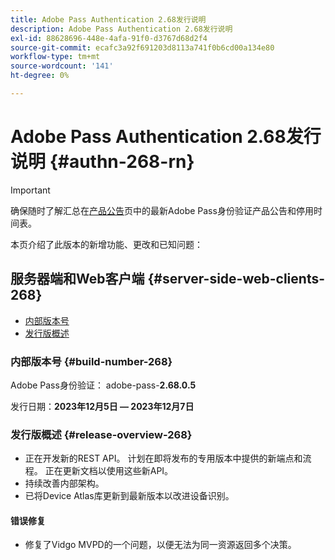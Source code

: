 ```yaml
---
title: Adobe Pass Authentication 2.68发行说明
description: Adobe Pass Authentication 2.68发行说明
exl-id: 88628696-448e-4afa-91f0-d3767d68d2f4
source-git-commit: ecafc3a92f691203d8113a741f0b6cd00a134e80
workflow-type: tm+mt
source-wordcount: '141'
ht-degree: 0%

---
```


# Adobe Pass Authentication 2.68发行说明 {#authn-268-rn}

>[!IMPORTANT]
>
> 确保随时了解汇总在[产品公告](/help/authentication/product-announcements.md)页中的最新Adobe Pass身份验证产品公告和停用时间表。

本页介绍了此版本的新增功能、更改和已知问题：

## 服务器端和Web客户端 {#server-side-web-clients-268}

* [内部版本号](#build-number-268)
* [发行版概述](#release-overview-268)

### 内部版本号 {#build-number-268}

Adobe Pass身份验证： adobe-pass-**2.68.0.5**

发行日期：**2023年12月5日 — 2023年12月7日**

### 发行版概述 {#release-overview-268}

* 正在开发新的REST API。 计划在即将发布的专用版本中提供的新端点和流程。 正在更新文档以使用这些新API。
* 持续改善内部架构。
* 已将Device Atlas库更新到最新版本以改进设备识别。

#### 错误修复

* 修复了Vidgo MVPD的一个问题，以便无法为同一资源返回多个决策。
